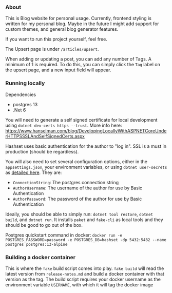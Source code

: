 ### About

This is Blog website for personal usage. Currently, frontend styling is written for my personal blog. Maybe in the future I might add support for custom themes, and general blog generator features.

If you want to run this project yourself, feel free.

The Upsert page is under `/articles/upsert`.

When adding or updating a post, you can add any number of Tags. A minimum of 1 is required. To do this, you can simply click the `Tag` label on the upsert page, and a new input field will appear.

### Running locally

Dependencies

- postgres 13
- .Net 6

You will need to generate a self signed certificate for local development using `dotnet dev-certs https --trust`. More info here: https://www.hanselman.com/blog/DevelopingLocallyWithASPNETCoreUnderHTTPSSSLAndSelfSignedCerts.aspx

Hashset uses basic authentication for the author to "log in". SSL is a must in production (should be regardless).

You will also need to set several configuration options, either in the `appsettings.json`, your environment variables, or using `dotnet user-secrets` as [detailed here](https://docs.microsoft.com/en-us/aspnet/core/security/app-secrets?view=aspnetcore-3.0&tabs=windows).
They are:

- `ConnectionString`: The postgres connection string
- `AuthorUsername`: The username of the author for use by Basic Authentication
- `AuthorPassword`: The password of the author for use by Basic Authentication

Ideally, you should be able to simply run: `dotnet tool restore`, `dotnet build`, and `dotnet run`. It installs `paket` and `fake-cli` as local tools and they should be good to go out of the box.

Postgres quickstart command in docker: `docker run -e POSTGRES_PASSWORD=password -e POSTGRES_DB=hashset -dp 5432:5432 --name postgres postgres:13-alpine`

### Building a docker container

This is where the `fake` build script comes into play. `fake build` will read the latest version from `release-notes.md` and build a docker container with that version as the tag. The build script requires your docker username as the environment variable `USERNAME`, with which it will tag the docker image
